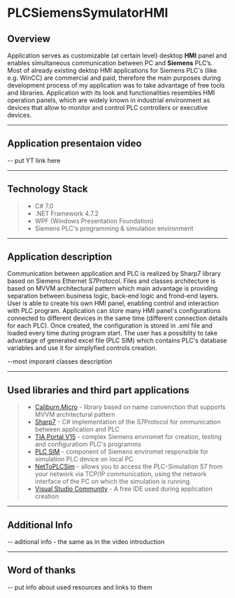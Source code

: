 # PLCSiemensSymulatorHMI

## Overview
Application serves as customizable (at certain level) desktop **HMI** panel and enables simultaneous communication between PC and **Siemens** PLC’s. 
Most of already existing dektop HMI applications for Siemens PLC's (like e.g. WinCC) are commercial and paid, therefore the main purposes 
during development process of my application was to take advantage of free tools and libraries. Application with its look and functionalities resembles 
HMI operation panels, which are widely known in industrial environment as devices that allow to monitor and control PLC controllers or executive devices. 

___
## Application presentaion video
-- put YT link here
___
## Technology Stack
>* C# 7.0
>* .NET Framework 4.7.2
>* WPF (Windows Presentation Foundation)
>* Siemens PLC's programming & simulation environment
___
## Application description
Communication between application and PLC is realized by Sharp7 library based on Siemens Ethernet S7Protocol. Files and classes architecture is 
based on MVVM architectural pattern which main advantage is providing separation between business logic, back-end logic and frond-end layers. User is
able to create his own HMI panel, enabling control and interaction with PLC program. Application can store many HMI panel's configurations connected to 
different devices in the same time (different connection details for each PLC). Once created, the configuration is stored in .xml file and loaded every
time during program start. The user has a possiblity to take advantage of generated excel file (PLC SIM) which contains PLC's database variables and use 
it for simplyfied controls creation. 

--most imporant classes description

___
## Used libraries and third part applications
>* [Caliburn.Micro](https://caliburnmicro.com/) - library based on name convenction that supports MVVM architectural pattern
>* [Sharp7](https://snap7.sourceforge.net/sharp7.html) - C# implementation of the S7Protocol for ommunication between application and PLC
>* [TIA Portal V15](https://www.siemens.com/global/en.html) - complex Siemens enviromet for creation, testing and configuratiom PLC's programms
>* [PLC SIM](https://www.siemens.com/global/en.html) - component of Siemens enviromet responsible for simulation PLC device on local PC 
>* [NetToPLCSim](https://nettoplcsim.sourceforge.net/) - allows you to access the PLC-Simulation S7 from your network via TCP/IP  communication, using the network interface of the PC on which the simulation is running.
>* [Visual Studio Community](https://visualstudio.microsoft.com/vs/community/) - A free IDE used during application creation
___
## Additional Info
 -- aditional info - the same as in the video introduction
___
## Word of thanks
-- put info about used resources and links to them
